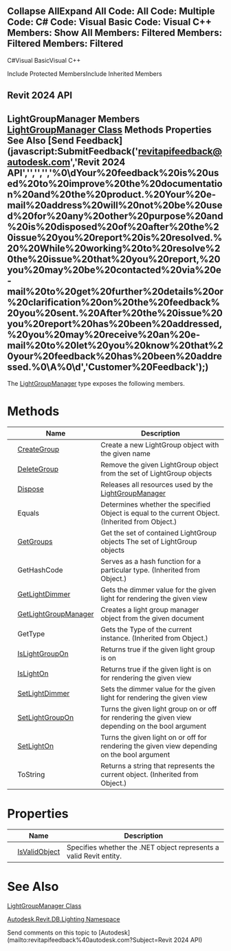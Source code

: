 ﻿

Collapse AllExpand All Code: All Code: Multiple Code: C# Code: Visual Basic Code: Visual C++  Members: Show All Members: Filtered Members: Filtered Members: Filtered   
---  
  
C#Visual BasicVisual C++

Include Protected MembersInclude Inherited Members

Revit 2024 API  
---  
LightGroupManager Members  
[LightGroupManager Class](46515a1f-01c8-935d-2e42-dc57452d4eb9.md) Methods Properties See Also [Send Feedback](javascript:SubmitFeedback\('revitapifeedback@autodesk.com','Revit 2024 API','','','','%0\\dYour%20feedback%20is%20used%20to%20improve%20the%20documentation%20and%20the%20product.%20Your%20e-mail%20address%20will%20not%20be%20used%20for%20any%20other%20purpose%20and%20is%20disposed%20of%20after%20the%20issue%20you%20report%20is%20resolved.%20%20While%20working%20to%20resolve%20the%20issue%20that%20you%20report,%20you%20may%20be%20contacted%20via%20e-mail%20to%20get%20further%20details%20or%20clarification%20on%20the%20feedback%20you%20sent.%20After%20the%20issue%20you%20report%20has%20been%20addressed,%20you%20may%20receive%20an%20e-mail%20to%20let%20you%20know%20that%20your%20feedback%20has%20been%20addressed.%0\\A%0\\d','Customer%20Feedback'\);)  
---  
  
The [LightGroupManager](46515a1f-01c8-935d-2e42-dc57452d4eb9.md) type exposes the following members.

# Methods

|  | Name | Description |
| --- | --- | --- |
|  | [CreateGroup](652b16ef-7f72-b079-7463-3f85575f6614.md) | Create a new LightGroup object with the given name |
|  | [DeleteGroup](64437c97-488a-d75f-6159-01be84f93ba5.md) | Remove the given LightGroup object from the set of LightGroup objects |
|  | [Dispose](07383909-c881-94b0-ada2-a4037caa1888.md) | Releases all resources used by the [LightGroupManager](46515a1f-01c8-935d-2e42-dc57452d4eb9.md) |
|  | Equals | Determines whether the specified Object is equal to the current Object. (Inherited from Object.) |
|  | [GetGroups](677017f7-5e44-3578-7ffe-184cc8d99d31.md) | Get the set of contained LightGroup objects The set of LightGroup objects |
|  | GetHashCode | Serves as a hash function for a particular type.  (Inherited from Object.) |
|  | [GetLightDimmer](edf4b002-99ec-1073-e150-d924a3253792.md) | Gets the dimmer value for the given light for rendering the given view |
|  | [GetLightGroupManager](38eb96b7-6c03-3918-a914-99fa0b065851.md) | Creates a light group manager object from the given document |
|  | GetType | Gets the Type of the current instance. (Inherited from Object.) |
|  | [IsLightGroupOn](3214ec82-7ec9-ecab-e687-4e282ffe57b5.md) | Returns true if the given light group is on |
|  | [IsLightOn](b3ad0ab8-f465-9e6f-3194-ae5530a8892f.md) | Returns true if the given light is on for rendering the given view |
|  | [SetLightDimmer](118435ea-6e2d-1299-a016-8e0f47b563c4.md) | Sets the dimmer value for the given light for rendering the given view |
|  | [SetLightGroupOn](33b097c4-15ee-ffec-e9a9-0efdec482e12.md) | Turns the given light group on or off for rendering the given view depending on the bool argument |
|  | [SetLightOn](10f64022-fbdb-8a77-db6b-7d60832e6447.md) | Turns the given light on or off for rendering the given view depending on the bool argument |
|  | ToString | Returns a string that represents the current object. (Inherited from Object.) |
  
# Properties

|  | Name | Description |
| --- | --- | --- |
|  | [IsValidObject](50106c3f-db36-e0a1-45e0-f425c96460c3.md) | Specifies whether the .NET object represents a valid Revit entity. |
  
# See Also

[LightGroupManager Class](46515a1f-01c8-935d-2e42-dc57452d4eb9.md)

[Autodesk.Revit.DB.Lighting Namespace](a6a04f07-7fd2-0a4e-12e7-01842ee6daaf.md)

Send comments on this topic to [Autodesk](mailto:revitapifeedback%40autodesk.com?Subject=Revit 2024 API)